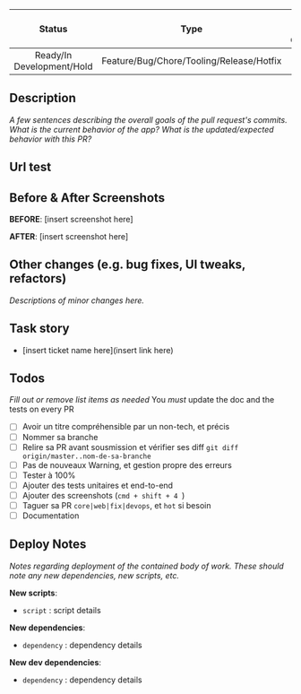 | Status                    | Type                                     | Env Vars Change | Config Change |
| :-----------------------: | :--------------------------------------: | :-------------: | :-----------: |
| Ready/In Development/Hold | Feature/Bug/Chore/Tooling/Release/Hotfix | Yes/No          | Yes/No        |

## Description

_A few sentences describing the overall goals of the pull request's commits.
What is the current behavior of the app? What is the updated/expected behavior
with this PR?_

## Url test


## Before & After Screenshots

**BEFORE**:
[insert screenshot here]

**AFTER**:
[insert screenshot here]

## Other changes (e.g. bug fixes, UI tweaks, refactors)

_Descriptions of minor changes here._

## Task story

- [insert ticket name here](insert link here)

## Todos

_Fill out or remove list items as needed_
You _must_ update the doc and the tests on every PR

  - [ ] Avoir un titre compréhensible par un non-tech, et précis
  - [ ] Nommer sa branche
  - [ ] Relire sa PR avant sousmission et vérifier ses diff `git diff origin/master..nom-de-sa-branche`
  - [ ] Pas de nouveaux Warning, et gestion propre des erreurs
  - [ ] Tester à 100%
  - [ ] Ajouter des tests unitaires et end-to-end
  - [ ] Ajouter des screenshots (`cmd + shift + 4 `)
  - [ ] Taguer sa PR `core|web|fix|devops`, et `hot` si besoin
  - [ ] Documentation

## Deploy Notes

_Notes regarding deployment of the contained body of work. These should note any
new dependencies, new scripts, etc._

**New scripts**:

-   `script` : script details

**New dependencies**:

-   `dependency` : dependency details

**New dev dependencies**:

-   `dependency` : dependency details
